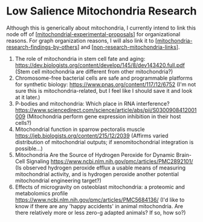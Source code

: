 # Low Salience Mitochondria Research

Although this is generically about mitochondria, I currently intend to link this node off of [[mitochondrial-experimental-proposals]] for organizational reasons.  For graph organization reasons, I will also link it to [[mitochondria-research-findings-by-others]] and [[non-research-mitochondria-links]].

1. The role of mitochondria in stem cell fate and aging: https://dev.biologists.org/content/develop/145/8/dev143420.full.pdf
   (Stem cell mitochondria are different from other mitochondria?)
2. Chromosome-free bacterial cells are safe and programmable platforms for synthetic biology: https://www.pnas.org/content/117/12/6752
   (I'm not sure this is mitochondria-related, but I feel like I should save it and look at it later.)
3. P-bodies and mitochondria: Which place in RNA interference? https://www.sciencedirect.com/science/article/abs/pii/S0300908412001009
   (Mitochondria perform gene expression inhibition in their host cells?)
4. Mitochondrial function in sparrow pectoralis muscle https://jeb.biologists.org/content/215/12/2039
   (Affirms varied distribution of mitochondrial outputs; if xenomitochondrial integration is possible...)
5. Mitochondria Are the Source of Hydrogen Peroxide for Dynamic Brain-Cell Signaling https://www.ncbi.nlm.nih.gov/pmc/articles/PMC2892101/
   (Is observed hydrogen peroxide efflux a usable means of measuring mitochondrial activity, and is hydrogen peroxide another potential mitochondrial engineering target?)
6. Effects of microgravity on osteoblast mitochondria: a proteomic and metabolomics profile https://www.ncbi.nlm.nih.gov/pmc/articles/PMC5684136/
   (I'd like to know if there are any 'happy accidents' in animal mitochondria.  Are there relatively more or less zero-g adapted animals?  If so, how so?)

[//begin]: # "Autogenerated link references for markdown compatibility"
[mitochondrial-experimental-proposals]: mitochondrial-experimental-proposals.md "Mitochondrial Experimental Proposals"
[mitochondria-research-findings-by-others]: mitochondria-research-findings-by-others.md "Mitochondria Research Findings by Others"
[non-research-mitochondria-links]: non-research-mitochondria-links.md "Non Research Mitochondria Links"
[//end]: # "Autogenerated link references"